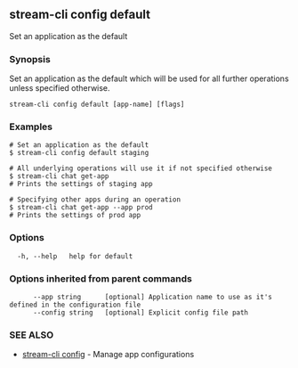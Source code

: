 ## stream-cli config default

Set an application as the default

### Synopsis

Set an application as the default which will be used
for all further operations unless specified otherwise.


```
stream-cli config default [app-name] [flags]
```

### Examples

```
# Set an application as the default
$ stream-cli config default staging

# All underlying operations will use it if not specified otherwise
$ stream-cli chat get-app
# Prints the settings of staging app

# Specifying other apps during an operation
$ stream-cli chat get-app --app prod
# Prints the settings of prod app

```

### Options

```
  -h, --help   help for default
```

### Options inherited from parent commands

```
      --app string      [optional] Application name to use as it's defined in the configuration file
      --config string   [optional] Explicit config file path
```

### SEE ALSO

* [stream-cli config](stream-cli_config.md)	 - Manage app configurations

